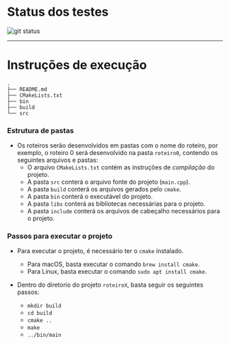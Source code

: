 # Status dos testes

![git status](http://3.129.230.99/svg/NicolasQueiroga/my-logcomp)

---

# Instruções de execução


```
.
├── README.md
├── CMakeLists.txt
├── bin
├── build
└── src
```
### Estrutura de pastas
- Os roteiros serão desenvolvidos em pastas com o nome do roteiro, por exemplo, o roteiro 0 será desenvolvido na pasta `roteiro0`, contendo os seguintes arquivos e pastas:
  - O arquívo `CMakeLists.txt` contém as instruções de *compilação* do projeto.
  - A pasta `src` conterá o arquivo fonte do projeto (`main.cpp`).
  - A pasta `build` conterá os arquivos gerados pelo `cmake`.
  - A pasta `bin` conterá o executável do projeto.
  - A pasta `libs` conterá as bibliotecas necessárias para o projeto.
  - A pasta `include` conterá os arquivos de cabeçalho necessários para o projeto.
  

### Passos para executar o projeto

- Para executar o projeto, é necessário ter o `cmake` instalado.
  - Para macOS, basta executar o comando `brew install cmake`.
  - Para Linux, basta executar o comando `sudo apt install cmake`.

- Dentro do diretorio do projeto `roteiroX`, basta seguir os seguintes passos:
  - `mkdir build`
  - `cd build`
  - `cmake ..`
  - `make`
  - `../bin/main`
  

